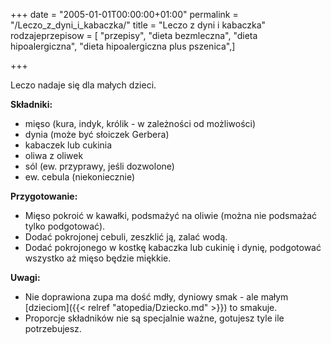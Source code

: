 +++
date = "2005-01-01T00:00:00+01:00"
permalink = "/Leczo_z_dyni_i_kabaczka/"
title = "Leczo z dyni i kabaczka"
rodzajeprzepisow = [ "przepisy", "dieta bezmleczna", "dieta hipoalergiczna", "dieta hipoalergiczna plus pszenica",]

+++

Leczo nadaje się dla małych dzieci.

**Składniki:**

-   mięso (kura, indyk, królik - w zależności od możliwości)
-   dynia (może być słoiczek Gerbera)
-   kabaczek lub cukinia
-   oliwa z oliwek
-   sól (ew. przyprawy, jeśli dozwolone)
-   ew. cebula (niekoniecznie)

**Przygotowanie:**

-   Mięso pokroić w kawałki, podsmażyć na oliwie (można nie podsmażać tylko podgotować).
-   Dodać pokrojonej cebuli, zeszklić ją, zalać wodą.
-   Dodać pokrojonego w kostkę kabaczka lub cukinię i dynię, podgotować wszystko aż mięso będzie miękkie.

**Uwagi:**

-   Nie doprawiona zupa ma dość mdły, dyniowy smak - ale małym [dzieciom]({{< relref "atopedia/Dziecko.md" >}}) to smakuje.
-   Proporcje składników nie są specjalnie ważne, gotujesz tyle ile potrzebujesz.
